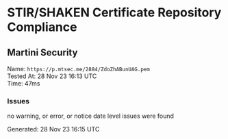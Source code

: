 # STIR/SHAKEN Certificate Repository Compliance

## Martini Security

Name: `https://p.mtsec.me/2884/ZdoZhABunUAG.pem`\
Tested At: 28 Nov 23 16:13 UTC\
Time: 47ms

### Issues

no warning, or error, or notice date level issues were found

Generated: 28 Nov 23 16:15 UTC